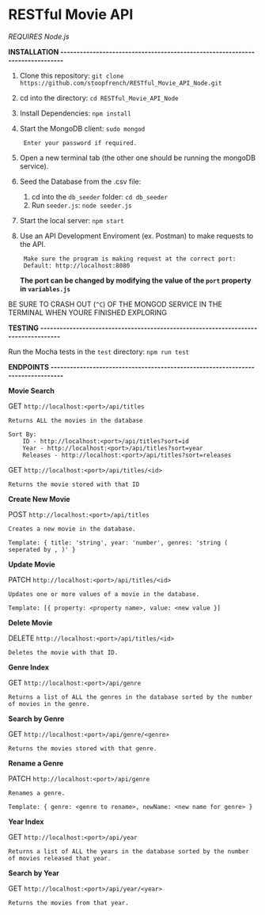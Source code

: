 # RESTful Movie API

*REQUIRES Node.js*

**INSTALLATION -----------------------------------------------------------------------------**

1. Clone this repository:
	`git clone https://github.com/stoopfrench/RESTful_Movie_API_Node.git`
2. cd into the directory:
	`cd RESTful_Movie_API_Node`
3. Install Dependencies:
	`npm install`
4. Start the MongoDB client:
	`sudo mongod`
		
		Enter your password if required.
		
5. Open a new terminal tab (the other one should be running the mongoDB service).
6. Seed the Database from the .csv file:
	1. cd into the `db_seeder` folder: `cd db_seeder`
	2. Run `seeder.js`: `node seeder.js`
7. Start the local server:
	`npm start`
8. Use an API Development Enviroment (ex. Postman) to make requests to the API.
		
		Make sure the program is making request at the correct port:
		Default: http://localhost:8080
	**The port can be changed by modifying the value of the `port` property in `variables.js`**

BE SURE TO CRASH OUT (`^C`) OF THE MONGOD SERVICE IN THE TERMINAL WHEN YOURE FINISHED EXPLORING

**TESTING -----------------------------------------------------------------------------------**

Run the Mocha tests in the `test` directory: `npm run test`

**ENDPOINTS --------------------------------------------------------------------------------**

**Movie Search**

GET `http://localhost:<port>/api/titles`
 	
 	Returns ALL the movies in the database

	Sort By:
		ID - http://localhost:<port>/api/titles?sort=id
		Year - http://localhost:<port>/api/titles?sort=year
		Releases - http://localhost:<port>/api/titles?sort=releases

GET `http://localhost:<port>/api/titles/<id>`
 	
 	Returns the movie stored with that ID

**Create New Movie**

POST `http://localhost:<port>/api/titles`
	
	Creates a new movie in the database.
	
	Template: { title: 'string', year: 'number', genres: 'string ( seperated by , )' }

**Update Movie**

PATCH `http://localhost:<port>/api/titles/<id>`
	
	Updates one or more values of a movie in the database.
	
	Template: [{ property: <property name>, value: <new value }]

**Delete Movie**

DELETE `http://localhost:<port>/api/titles/<id>`

	Deletes the movie with that ID.

**Genre Index**

GET `http://localhost:<port>/api/genre`
	
	Returns a list of ALL the genres in the database sorted by the number of movies in the genre.

**Search by Genre**

GET `http://localhost:<port>/api/genre/<genre>`
	
	Returns the movies stored with that genre.

**Rename a Genre**

PATCH `http://localhost:<port>/api/genre`

	Renames a genre.

	Template: { genre: <genre to rename>, newName: <new name for genre> }

**Year Index**

GET `http://localhost:<port>/api/year`

	Returns a list of ALL the years in the database sorted by the number of movies released that year.

**Search by Year**

GET `http://localhost:<port>/api/year/<year>`
	
	Returns the movies from that year.




